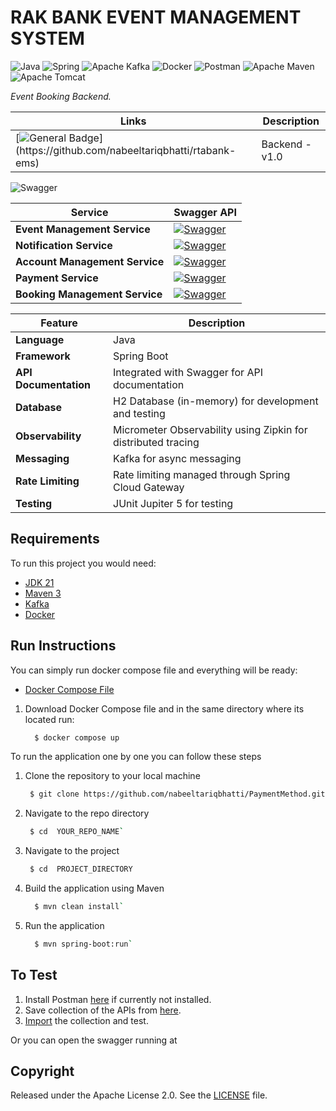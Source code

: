 # RAK BANK EVENT MANAGEMENT SYSTEM



![Java](https://img.shields.io/badge/java-%23ED8B00.svg?style=for-the-badge&logo=openjdk&logoColor=white) ![Spring](https://img.shields.io/badge/spring-%236DB33F.svg?style=for-the-badge&logo=spring&logoColor=white) ![Apache Kafka](https://img.shields.io/badge/Apache%20Kafka-000?style=for-the-badge&logo=apachekafka) ![Docker](https://img.shields.io/badge/docker-%230db7ed.svg?style=for-the-badge&logo=docker&logoColor=white)
![Postman](https://img.shields.io/badge/Postman-FF6C37?style=for-the-badge&logo=postman&logoColor=white)
![Apache Maven](https://img.shields.io/badge/Apache%20Maven-C71A36?style=for-the-badge&logo=Apache%20Maven&logoColor=white)
![Apache Tomcat](https://img.shields.io/badge/apache%20tomcat-%23F8DC75.svg?style=for-the-badge&logo=apache-tomcat&logoColor=black)


_Event Booking Backend._

| Links                                                                                                                                            | Description    |
|--------------------------------------------------------------------------------------------------------------------------------------------------| -------------- |
| [![General Badge](https://img.shields.io/badge/version-1.0-COLOR.svg?logo=LOGO")](https://github.com/nabeeltariqbhatti/rtabank-ems)| Backend - v1.0 |


![Swagger](https://img.shields.io/badge/-Swagger-%23Clojure?style=for-the-badge&logo=swagger&logoColor=white)

| Service                      | Swagger API                                                                                   |
|------------------------------|------------------------------------------------------------------------------------------------|
| **Event Management Service**  | [![Swagger](https://img.shields.io/badge/Swagger-Event%20Management-blue?style=for-the-badge&logo=swagger)](http://localhost:8080/rakbank/event-management-service/rest/api/swagger-ui/index.html)  |
| **Notification Service**      | [![Swagger](https://img.shields.io/badge/Swagger-Notification%20Service-green?style=for-the-badge&logo=swagger)](http://localhost:8080/notification-service/swagger-ui.html)  |
| **Account Management Service**| [![Swagger](https://img.shields.io/badge/Swagger-Account%20Management-yellow?style=for-the-badge&logo=swagger)](http://localhost:8080/rakbank/account-management-service/rest/api/swagger-ui/index.html)  |
| **Payment Service**           | [![Swagger](https://img.shields.io/badge/Swagger-Payment%20Service-red?style=for-the-badge&logo=swagger)](http://localhost:8080/event-payment-service/rest/api/swagger-ui/index.html)   |
| **Booking Management Service**| [![Swagger](https://img.shields.io/badge/Swagger-Booking%20Management-orange?style=for-the-badge&logo=swagger)](http://localhost:8080/rakbank/event-booking-service/rest/api/swagger-ui/index.html) |


| Feature                | Description                                                   |
|------------------------|---------------------------------------------------------------|
| **Language**            | Java                                                          |
| **Framework**           | Spring Boot                                                   |
| **API Documentation**   | Integrated with Swagger for API documentation                 |
| **Database**            | H2 Database (in-memory) for development and testing           |
| **Observability**       | Micrometer Observability using Zipkin for distributed tracing |
| **Messaging**           | Kafka for async messaging                                     |
| **Rate Limiting**       | Rate limiting managed through Spring Cloud Gateway            |
| **Testing**             | JUnit Jupiter 5 for testing                                   |

## Requirements

To run this project you would need:


- [JDK 21](https://www.oracle.com/java/technologies/javase/jdk22-archive-downloads.html)
- [Maven 3](https://maven.apache.org)
- [Kafka](https://kafka.apache.org/downloads)
- [Docker](https://docs.docker.com/engine/install/)


## Run Instructions

  You can simply run docker compose file and everything will be ready:

- [Docker Compose File](http://docker-compose-raw)

1. Download Docker Compose file and in the same  directory where its located run:
    ``` bash
      $ docker compose up

To run the application one by one you  can follow these steps
1. Clone the repository to your local machine
    ``` bash
     $ git clone https://github.com/nabeeltariqbhatti/PaymentMethod.git`
2. Navigate to the repo directory
   ``` bash
    $ cd  YOUR_REPO_NAME`
3. Navigate to the project
   ``` bash
    $ cd  PROJECT_DIRECTORY
4. Build the application using Maven
    ``` bash
      $ mvn clean install`
4. Run the application
    ``` bash
      $ mvn spring-boot:run`


## To Test

1. Install Postman [here]() if currently not installed.
2. Save collection of the APIs from [here]().
3. [Import]() the collection and test.

 Or you can open the swagger running at
## Copyright

Released under the Apache License 2.0. See the [LICENSE](https://github.com/codecentric/springboot-sample-app/blob/master/LICENSE) file.